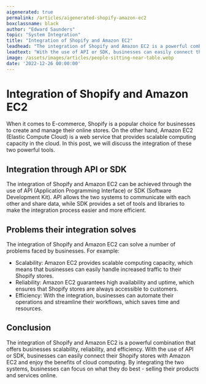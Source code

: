 ```yaml
---
aigenerated: true
permalink: /articles/aigenerated-shopify-amazon-ec2
boxclassname: black
author: "Edward Saunders"
topic: "System Integration"
title: "Integration of Shopify and Amazon EC2"
leadhead: "The integration of Shopify and Amazon EC2 is a powerful combination that offers businesses scalability, reliability, and efficiency"
leadtext: "With the use of API or SDK, businesses can easily connect their Shopify stores with Amazon EC2 and enjoy the benefits of cloud computing. By integrating the two systems, businesses can focus on what they do best - selling their products and services online."
image: /assets/images/articles/people-sitting-near-table.webp
date: '2022-12-26 00:00:00'
---
```

<div class="arttext">  <h1>Integration of Shopify and Amazon EC2</h1>
  
  <p>When it comes to E-commerce, Shopify is a popular choice for businesses to create and manage their online stores. On the other hand, Amazon EC2 (Elastic Compute Cloud) is a web service that provides scalable computing capacity in the cloud. In this post, we will discuss the integration of these two powerful tools.</p>

  <h2>Integration through API or SDK</h2>
  
  <p>The integration of Shopify and Amazon EC2 can be achieved through the use of API (Application Programming Interface) or SDK (Software Development Kit). API allows the two systems to communicate with each other and share data, while SDK provides a set of tools and libraries to make the integration process easier and more efficient.</p>

  <h2>Problems their integration solves</h2>
  
  <p>The integration of Shopify and Amazon EC2 can solve a number of problems faced by businesses. For example:</p>
  <ul>
    <li>Scalability: Amazon EC2 provides scalable computing capacity, which means that businesses can easily handle increased traffic to their Shopify stores.</li>
    <li>Reliability: Amazon EC2 guarantees high availability and uptime, which ensures that Shopify stores are always accessible to customers.</li>
    <li>Efficiency: With the integration, businesses can automate their operations and streamline their workflows, which saves time and resources.</li>
  </ul>

  <h2>Conclusion</h2>
  
  <p>The integration of Shopify and Amazon EC2 is a powerful combination that offers businesses scalability, reliability, and efficiency. With the use of API or SDK, businesses can easily connect their Shopify stores with Amazon EC2 and enjoy the benefits of cloud computing. By integrating the two systems, businesses can focus on what they do best - selling their products and services online.</p>
  
</div>
